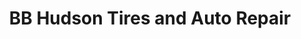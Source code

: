 ---
title: "BB Hudson Tires and Auto Repair"
url: /columbus/bb-hudson-tires-and-auto-repair/
shop: tyres
---